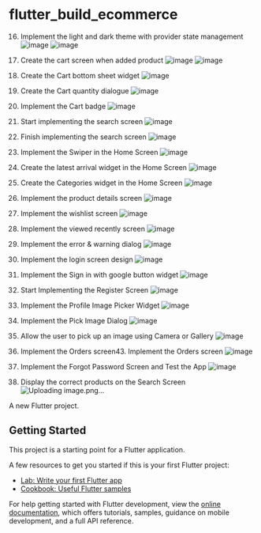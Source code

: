 # flutter_build_ecommerce
16. Implement the light and dark theme with provider state management
![image](https://github.com/JacklynConn/build-commerce/assets/148744079/88d1adf8-d4af-4d20-b583-101af2f70ae5)
![image](https://github.com/JacklynConn/build-commerce/assets/148744079/acfdad48-d3c5-4fff-9b26-0ee3fb14dcaa)

22. Create the cart screen when added product
![image](https://github.com/JacklynConn/build-commerce/assets/148744079/e8533391-6972-4a05-a391-29b8cccc3551)
![image](https://github.com/JacklynConn/build-commerce/assets/148744079/2aca38c2-757d-41c4-9786-93806e2a2760)

23. Create the Cart bottom sheet widget
![image](https://github.com/JacklynConn/build-commerce/assets/148744079/d02b1369-645a-4a0b-bcb9-b8e5e0c859fc)
24. Create the Cart quantity dialogue
![image](https://github.com/JacklynConn/build-commerce/assets/148744079/dc9d3b3b-2d1a-42d2-9594-48656d4df71e)
25. Implement the Cart badge
![image](https://github.com/JacklynConn/build-commerce/assets/148744079/075a39d2-b77e-43c6-93f0-cd4389b8d8d5)
26. Start implementing the search screen
![image](https://github.com/JacklynConn/build-commerce/assets/148744079/50d5f7fb-e037-47a6-9c24-16f21a846197)
27. Finish implementing the search screen
![image](https://github.com/JacklynConn/build-commerce/assets/148744079/e752c129-1215-49f7-8dee-19fb015145cc)
29. Implement the Swiper in the Home Screen
![image](https://github.com/JacklynConn/build-commerce/assets/148744079/12448f79-5973-44d5-bfa4-1107b71a4581)
30. Create the latest arrival widget in the Home Screen
![image](https://github.com/JacklynConn/build-commerce/assets/148744079/8180fdf9-cf1d-4646-81cc-5d420392a47e)
31. Create the Categories widget in the Home Screen
![image](https://github.com/JacklynConn/build-commerce/assets/148744079/9e7a2b69-a2ef-4863-ac47-da35ef3f0507)
32. Implement the product details screen
![image](https://github.com/JacklynConn/build-commerce/assets/148744079/548ad324-abd2-46d3-a3e1-48897a3c9b5c)
34. Implement the wishlist screen
![image](https://github.com/JacklynConn/build-commerce/assets/148744079/f64dddf9-499b-49c6-91cc-e09b01fe1c31)
35. Implement the viewed recently screen
![image](https://github.com/JacklynConn/build-commerce/assets/148744079/28ba1e50-6ab8-4f16-b3d6-4c5751a688f2)
36. Implement the error & warning dialog
![image](https://github.com/JacklynConn/build-commerce/assets/148744079/59dcac7e-7082-4751-af09-f41456a36e27)
37. Implement the login screen design
![image](https://github.com/JacklynConn/build-commerce/assets/148744079/2ae4239f-30c4-43c6-80e1-2eb7f9c41594)
38. Implement the Sign in with google button widget
![image](https://github.com/JacklynConn/build-commerce/assets/148744079/236a5464-1cb9-4628-b374-252d254e9777)
39. Start Implementing the Register Screen
![image](https://github.com/JacklynConn/build-commerce/assets/148744079/3a7783f1-6540-4bd6-9ed4-316f5db94056)
40. Implement the Profile Image Picker Widget
![image](https://github.com/JacklynConn/build-commerce/assets/148744079/6e1a00bb-3e83-42bf-9b3e-828cd1462c07)
41. Implement the Pick Image Dialog
![image](https://github.com/JacklynConn/build-commerce/assets/148744079/062357fd-7617-47d3-a368-8afcf953c822)
42. Allow the user to pick up an image using Camera or Gallery
![image](https://github.com/JacklynConn/build-commerce/assets/148744079/ed8ae170-8833-4433-aa19-4dcdeea542e9)
43. Implement the Orders screen43. Implement the Orders screen
![image](https://github.com/JacklynConn/build-commerce/assets/148744079/bb72223b-6342-4adb-b28e-906a37213124)
44. Implement the Forgot Password Screen and Test the App
![image](https://github.com/JacklynConn/build-commerce/assets/148744079/e748ef39-802e-40f9-8220-c167c1c79a45)
47. Display the correct products on the Search Screen
![Uploading image.png…]()













A new Flutter project.

## Getting Started

This project is a starting point for a Flutter application.

A few resources to get you started if this is your first Flutter project:

- [Lab: Write your first Flutter app](https://docs.flutter.dev/get-started/codelab)
- [Cookbook: Useful Flutter samples](https://docs.flutter.dev/cookbook)

For help getting started with Flutter development, view the
[online documentation](https://docs.flutter.dev/), which offers tutorials,
samples, guidance on mobile development, and a full API reference.
